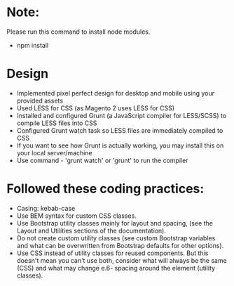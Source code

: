 # Note:
Please run this command to install node modules.
- npm install

# Design
- Implemented pixel perfect design for desktop and mobile using your provided assets
- Used LESS for CSS (as Magento 2 uses LESS for CSS)
- Installed and configured Grunt (a JavaScript compiler for LESS/SCSS) to compile LESS files into CSS
- Configured Grunt watch task so LESS files are immediately compiled to CSS
- If you want to see how Grunt is actually working, you may install this on your local server/machine
- Use command - 'grunt watch' or 'grunt' to run the compiler

# Followed these coding practices:
- Casing: kebab-case
- Use BEM syntax for custom CSS classes.
- Use Bootstrap utility classes mainly for layout and spacing, (see the Layout and Utilities sections of the documentation).
- Do not create custom utility classes (see custom Bootstrap variables and what can be overwritten from Bootstrap defaults for other options).
- Use CSS instead of utility classes for reused components. But this doesn't mean you can't use both, consider what will always be the same (CSS) and what may change e.6- spacing around the element (utility classes).
